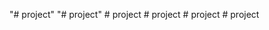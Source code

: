 "# project" 
"# project" 
#   p r o j e c t  
 #   p r o j e c t  
 #   p r o j e c t  
 #   p r o j e c t  
 